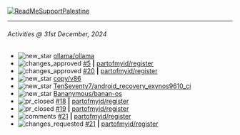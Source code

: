 [![ReadMeSupportPalestine](https://github.com/Safouene1/support-palestine-banner/blob/master/banner-support.svg)](https://github.com/Safouene1/support-palestine-banner)

---

<!--RECENT_ACTIVITY:last_update-->
###### Activities @ 31st December, 2024
<!--RECENT_ACTIVITY:last_update_end-->

<!--RECENT_ACTIVITY:start-->
- ![new_star](https://cdn.jsdelivr.net/gh/Readme-Workflows/Readme-Icons@main/icons/octicons/StarredRepositoryYellow.svg) [ollama/ollama](https://github.com/ollama/ollama)<br>
- ![changes_approved](https://cdn.jsdelivr.net/gh/Readme-Workflows/Readme-Icons@main/icons/octicons/ApprovedChanges.svg) [#5](https://github.com/partofmyid/register/pull/5#pullrequestreview-2515362985) **|** [partofmyid/register](https://github.com/partofmyid/register)<br>
- ![changes_approved](https://cdn.jsdelivr.net/gh/Readme-Workflows/Readme-Icons@main/icons/octicons/ApprovedChanges.svg) [#20](https://github.com/partofmyid/register/pull/20#pullrequestreview-2515361665) **|** [partofmyid/register](https://github.com/partofmyid/register)<br>
- ![new_star](https://cdn.jsdelivr.net/gh/Readme-Workflows/Readme-Icons@main/icons/octicons/StarredRepositoryYellow.svg) [copy/v86](https://github.com/copy/v86)<br>
- ![new_star](https://cdn.jsdelivr.net/gh/Readme-Workflows/Readme-Icons@main/icons/octicons/StarredRepositoryYellow.svg) [TenSeventy7/android_recovery_exynos9610_ci](https://github.com/TenSeventy7/android_recovery_exynos9610_ci)<br>
- ![new_star](https://cdn.jsdelivr.net/gh/Readme-Workflows/Readme-Icons@main/icons/octicons/StarredRepositoryYellow.svg) [Bananymous/banan-os](https://github.com/Bananymous/banan-os)<br>
- ![pr_closed](https://cdn.jsdelivr.net/gh/Readme-Workflows/Readme-Icons@main/icons/octicons/PullRequestClosed.svg) [#18](https://github.com/partofmyid/register/pull/18) **|** [partofmyid/register](https://github.com/partofmyid/register)<br>
- ![pr_closed](https://cdn.jsdelivr.net/gh/Readme-Workflows/Readme-Icons@main/icons/octicons/PullRequestClosed.svg) [#19](https://github.com/partofmyid/register/pull/19) **|** [partofmyid/register](https://github.com/partofmyid/register)<br>
- ![comments](https://cdn.jsdelivr.net/gh/Readme-Workflows/Readme-Icons@main/icons/octicons/Comment.svg) [#21](https://github.com/partofmyid/register/pull/21#discussion_r1864263056) **|** [partofmyid/register](https://github.com/partofmyid/register)<br>
- ![changes_requested](https://cdn.jsdelivr.net/gh/Readme-Workflows/Readme-Icons@main/icons/octicons/RequestedChanges.svg) [#21](https://github.com/partofmyid/register/pull/21#pullrequestreview-2470909230) **|** [partofmyid/register](https://github.com/partofmyid/register)<br>
<!--RECENT_ACTIVITY:end-->
